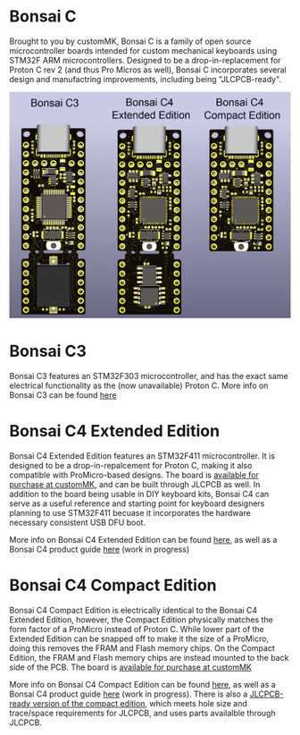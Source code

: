 # Bonsai C

Brought to you by customMK, Bonsai C is a family of open source microcontroller boards intended for custom mechanical keyboards using STM32F ARM microcontrollers. Designed to be a drop-in-replacement for Proton C rev 2 (and thus Pro Micros as well), Bonsai C incorporates several design and manufactring improvements, including being "JLCPCB-ready".

<img alt="Bonsai C product family" src="https://raw.githubusercontent.com/customMK/Bonsai-C/main/img/Bonsai%20C%20product%20family.png">

# Bonsai C3

Bonsai C3 features an STM32F303 microcontroller, and has the exact same electrical functionality as the (now unavailable) Proton C. More info on Bonsai C3 can be found [here](https://github.com/customMK/Bonsai-C/tree/main/C3)

# Bonsai C4 Extended Edition

Bonsai C4 Extended Edition features an STM32F411 microcontroller. It is designed to be a drop-in-repalcement for Proton C, making it also compatible with ProMicro-based designs. The board is [available for purchase at customMK](https://shop.custommk.com/products/bonsai-c4-microcontroller-board?variant=41508980850884), and can be built through JLCPCB as well. In addition to the board being usable in DIY keyboard kits, Bonsai C4 can serve as a useful reference and starting point for keyboard designers planning to use STM32F411 becuase it incorporates the hardware necessary consistent USB DFU boot.

More info on Bonsai C4 Extended Edition can be found [here](https://github.com/customMK/Bonsai-C/tree/main/C4%20extended), as well as a Bonsai C4 product guide [here](https://custommk.github.io/#/Bonsai-C4/quick-start) (work in progress)

# Bonsai C4 Compact Edition

Bonsai C4 Compact Edition is electrically identical to the Bonsai C4 Extended Edition, however, the Compact Edition physically matches the form factor of a ProMicro instead of Proton C. While lower part of the Extended Edition can be snapped off to make it the size of a ProMicro, doing this removes the FRAM and Flash memory chips. On the Compact Edition, the FRAM and Flash memory chips are instead mounted to the back side of the PCB. The board is [available for purchase at customMK](https://shop.custommk.com/products/bonsai-c4-microcontroller-board?variant=41508980818116)

More info on Bonsai C4 Compact Edition can be found [here](https://github.com/customMK/Bonsai-C/tree/main/C4%20compact), as well as a Bonsai C4 product guide [here](https://custommk.github.io/#/Bonsai-C4/quick-start) (work in progress). There is also a [JLCPCB-ready version of the compact edition](https://github.com/customMK/Bonsai-C/tree/main/C4%20compact%20JLCPCB), which meets hole size and trace/space requirements for JLCPCB, and uses parts availalble through JLCPCB.